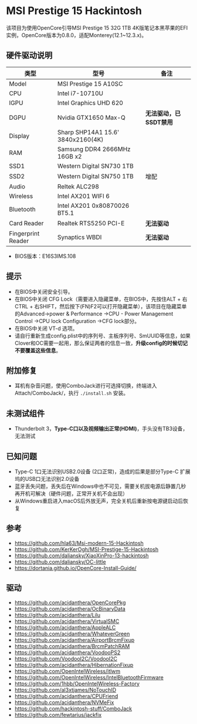 # MSI Prestige 15 Hackintosh

该项目为使用OpenCore引导MSI Prestige 15 32G 1TB 4K版笔记本黑苹果的EFI实例，OpenCore版本为0.8.0，适配Monterey(12.1~12.3.x)。

## 硬件驱动说明

| 类型               | 型号                              | 备注                     |
| ------------------ | --------------------------------- | ------------------------ |
| Model              | MSI Prestige 15 A10SC             |                          |
| CPU                | Intel i7-10710U                   |                          |
| IGPU               | Intel Graphics UHD 620            |                          |
| DGPU               | Nvidia GTX1650 Max-Q              | **无法驱动，已SSDT禁用** |
| Display            | Sharp SHP14A1 15.6' 3840x2160(4K) |                          |
| RAM                | Samsung DDR4 2666MHz 16GB x2      |                          |
| SSD1               | Western Digital SN730 1TB         |                          |
| SSD2               | Western Digital SN750 1TB         | 增配                     |
| Audio              | Reltek ALC298                     |                          |
| Wireless           | Intel AX201 WIFI 6                |                          |
| Bluetooth          | Intel AX201 0x80870026 BT5.1      |                          |
| Card Reader        | Realtek RTS5250 PCI-E             | **无法驱动**             |
| Fingerprint Reader | Synaptics WBDI                    | **无法驱动**             |

- BIOS版本：E16S3IMS.108

## 提示

- 在BIOS中关闭安全引导。
- 在BIOS中关闭 CFG Lock（需要进入隐藏菜单，在BIOS中，先按住ALT + 右CTRL + 右SHIFT，然后按下(FN)F2可以打开隐藏菜单），该项目在隐藏菜单的Advanced->power & Performance ->CPU - Power Management Control ->CPU lock Configuration ->CFG lock部分。
- 在BIOS中关闭 VT-d 选项。
- 请自行重新生成config.plist中的序列号、主板序列号、SmUUID等信息，如果Clover和OC需要一起用，那么保证两者的信息一致，**升级config的时候切记不要覆盖这些信息**。

## 附加修复

- 耳机有杂音问题，使用ComboJack进行可选择切换，终端进入Attach/ComboJack/，执行 `./install.sh` 安装。

## 未测试组件

- Thunderbolt 3，**Type-C口以及视频输出正常(HDMI)**，手头没有TB3设备，无法测试

## 已知问题

- Type-C 1口无法识别USB2.0设备 (2口正常)，造成的后果是部分Type-C 扩展坞的USB口无法识别2.0设备
- 蓝牙丢失问题，丢失后在Windows中也不可见，需要关机拔电源后静置几秒再开机可解决（硬件问题，正常开关机不会出现）
- 从Windows重启进入macOS后外放无声，完全关机后重新按电源键启动后恢复

## 参考
- https://github.com/hla63/Msi-modern-15-Hackintosh
- https://github.com/KerKerOgh/MSI-Prestige-15-Hackintosh
- https://github.com/daliansky/XiaoXinPro-13-hackintosh
- https://github.com/daliansky/OC-little
- https://dortania.github.io/OpenCore-Install-Guide/

## 驱动

- https://github.com/acidanthera/OpenCorePkg
- https://github.com/acidanthera/OcBinaryData
- https://github.com/acidanthera/Lilu
- https://github.com/acidanthera/VirtualSMC
- https://github.com/acidanthera/AppleALC
- https://github.com/acidanthera/WhateverGreen
- https://github.com/acidanthera/AirportBrcmFixup
- https://github.com/acidanthera/BrcmPatchRAM
- https://github.com/acidanthera/VoodooPS2
- https://github.com/VoodooI2C/VoodooI2C
- https://github.com/acidanthera/HibernationFixup
- https://github.com/OpenIntelWireless/itlwm
- https://github.com/OpenIntelWireless/IntelBluetoothFirmware
- https://github.com/1hbb/OpenIntelWireless-Factory
- https://github.com/al3xtjames/NoTouchID
- https://github.com/acidanthera/CPUFriend
- https://github.com/acidanthera/NVMeFix
- https://github.com/hackintosh-stuff/ComboJack
- https://github.com/fewtarius/jackfix
